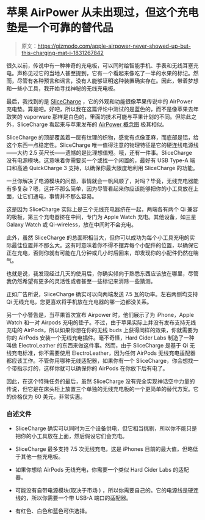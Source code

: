 # 苹果 AirPower 从未出现过，但这个充电垫是一个可靠的替代品

> 原文：<https://gizmodo.com/apple-airpower-never-showed-up-but-this-charging-mat-i-1831267842>

很久以前，传说中有一种神奇的充电板，可以同时给智能手机、手表和无线耳塞充电。声称见过它的当地人甚至提到，它有一个看起来像吃了一半的水果的标记。然而，尽管有各种预言和谣言，没有人能够证明这种装置确实存在。因此，带着梦想和一些小工具，我开始寻找神秘的无线充电板。



最后，我找到的是 [SliceCharge](https://hardciderlabs.com/collections/test/products/slicecharge-3in1-wireless-charger) ，它的外观和功能很像苹果传说中的 AirPower 充电垫。算是吧。好吧，所以我在这篇评论中测试的是蓝色的，而不是像苹果去年取笑的 vaporware 那样是白色的，里面的技术可能与苹果计划的不同。但除此之外，SliceCharge 看起来与苹果发布的 [AirPower 概念图](https://gizmodo.com/tag/air-power) 极其相似。

SliceCharge 的顶部覆盖着一层有纹理的织物，感觉有点像亚麻，而底部是铝，给这个东西一点稳定性。SliceCharge 唯一值得注意的物理特征是它的硬连线电源线——大约 2.5 英尺长——遗憾的是比理想值短。哦，还有一件事。SliceCharge 没有电源模块。这意味着你需要买一个或找一个闲置的，最好有 USB Type-A 端口和高通 QuickCharge 3 支持，以确保你最大限度地利用 SliceCharge 的功能。

一旦你解决了电源模块的问题，事情就会一帆风顺了，对吗？毕竟，无线充电器能有多复杂？嗯，这并不那么简单，因为尽管看起来你应该能够把你的小工具放在上面，让它们通电，事情并不那么容易。

这是因为 SliceCharge 实际上是三个无线充电器挤在一起，两端各有两个 Qi 兼容的极板，第三个充电器挤在中间，专门为 Apple Watch 充电。其他设备，如三星 Galaxy Watch 或 Qi-wireless，放在中间时不会充电。

此外，虽然 SliceCharge 的总面积相当大，但你可以成功为每个小工具充电的实际最佳位置并不那么大。这有时意味着你不得不摆弄每个小配件的位置，以确保它正在充电，否则你就有可能在几分钟或几小时后回来，却发现你的小配件仍然在喘气。

也就是说，我发现经过几天的使用后，你确实倾向于熟悉东西应该放在哪里，尽管我仍然希望有更多的灵活性或者甚至一些标记来消除一些猜测。

正如广告所说，SliceCharge 确实可以向两端发送 7.5 瓦的功率。左右两侧均支持 Qi 无线充电，您更喜欢将手机放在充电器的哪一边都没关系。

另一个小警告是，当苹果首次宣布 Airpower 时，他们展示了为 iPhone，Apple Watch 和一对 Airpods 充电的垫子。不过，由于苹果实际上并没有发布支持无线充电的 AirPods，所以如果你想在你的无线 buds 上获得同样的效果，你就需要为你的 AirPods 安装一个无线充电插件。毫不奇怪，Hard Cider Labs 制造了一种叫做 ElectroLeather 的东西来做这件事。然而，由于 SliceCharge 是基于 Qi 无线充电标准，你不需要使用 ElectroLeather，因为任何 AirPods 无线充电适配器都应该工作。不管你用哪种无线适配器，如果你有一个 SliceCharge，你会想找一个带指示灯的，这样你就可以确保你的 AirPods 在你放下后有电了。

因此，在这个特殊任务的最后，虽然 SliceCharge 没有完全实现神话空中力量的传说，但它是在床头柜上放置三个单独的无线充电板的一个更简单的替代方案。它的价格仅为 60 美元，非常实惠。

### 自述文件

*   SliceCharge 确实可以同时为三个设备供电，但它相当挑剔，所以你不能只是把你的小工具放在上面，然后假设它们会充电。

*   SliceCharge 最多支持 7.5 次无线充电，这是 iPhones 目前的最大值，但略低于其他一些充电板。

*   如果你想给 AirPods 无线充电，你需要一个类似 Hard Cider Labs 的适配器。

*   可能没有自带电源模块(取决于市场 ) ，所以你需要自己的。它的电源线是硬连线的，所以你需要一个带 USB-A 端口的适配器。

*   有红色、白色和蓝色可供选择。